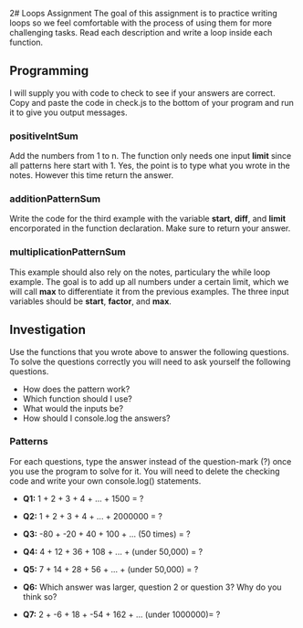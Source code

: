 2# Loops Assignment
The goal of this assignment is to practice writing loops so we feel comfortable with the process of using them for more challenging tasks.  Read each description and write a loop inside each function.

## Programming
I will supply you with code to check to see if your answers are correct.  Copy and paste the code in check.js to the bottom of your program and run it to give you output messages.


### positiveIntSum
Add the numbers from 1 to n.  The function only needs one input **limit** since all patterns here start with 1.  Yes, the point is to type what you wrote in the notes.  However this time return the answer.

### additionPatternSum
Write the code for the third example with the variable **start**, **diff**, and **limit** encorporated in the function declaration.  Make sure to return your answer.


### multiplicationPatternSum
This example should also rely on the notes, particulary the while loop example.  The goal is to add up all numbers under a certain limit, which we will call **max** to differentiate it from the previous examples.  The three input variables should be **start**, **factor**, and **max**.




## Investigation
Use the functions that you wrote above to answer the following questions.  To solve the questions correctly you will need to ask yourself the following questions.
-  How does the pattern work?
-  Which function should I use?
-  What would the inputs be?
-  How should I console.log the answers?


### Patterns
For each questions, type the answer instead of the question-mark (?) once you use the program to solve for it.  You will need to delete the checking code and write your own console.log() statements.


-  **Q1:**  1 + 2 + 3 + 4 + ... + 1500 = ?


-  **Q2:**  1 + 2 + 3 + 4 + ... + 2000000 = ?


-  **Q3:**  -80 + -20 + 40 + 100 + ... (50 times) = ?


-  **Q4:**  4 + 12 + 36 + 108 + ... + (under 50,000) = ?


-  **Q5:**  7 + 14 + 28 + 56 + ... + (under 50,000) = ?


-  **Q6:**  Which answer was larger, question 2 or question 3?  Why do you think so?


-  **Q7:**  2 + -6 + 18 + -54 + 162 + ... (under 1000000)= ?

